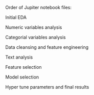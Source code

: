 Order of Jupiter notebook files:

Initial EDA

Numeric variables analysis

Categorial variables analysis

Data cleansing and feature engineering

Text analysis

Feature selection

Model selection

Hyper tune parameters and final results
